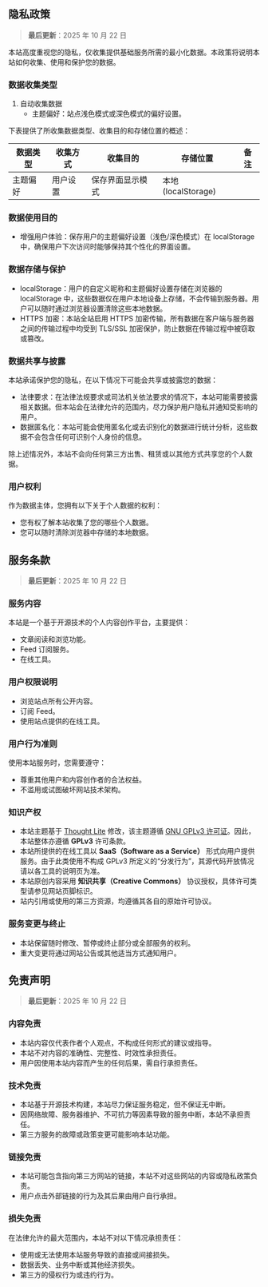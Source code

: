 ## 隐私政策

> **最后更新**：2025 年 10 月 22 日

本站高度重视您的隐私，仅收集提供基础服务所需的最小化数据。本政策将说明本站如何收集、使用和保护您的数据。  

### 数据收集类型

1. 自动收集数据
    - 主题偏好：站点浅色模式或深色模式的偏好设置。

下表提供了所收集数据类型、收集目的和存储位置的概述：

| 数据类型 | 收集方式 | 收集目的         | 存储位置     | 备注 |
| -------- | -------- | ---------------- | ------------ | ---- |
| 主题偏好 | 用户设置 | 保存界面显示模式 | 本地(localStorage) |      |


### 数据使用目的

- 增强用户体验：保存用户的主题偏好设置（浅色/深色模式）在 localStorage 中，确保用户下次访问时能够保持其个性化的界面设置。

### 数据存储与保护

- localStorage：用户的自定义昵称和主题偏好设置存储在浏览器的 localStorage 中，这些数据仅在用户本地设备上存储，不会传输到服务器。用户可以随时通过浏览器设置清除这些本地数据。
- HTTPS 加密：本站全站启用 HTTPS 加密传输，所有数据在客户端与服务器之间的传输过程中均受到 TLS/SSL 加密保护，防止数据在传输过程中被窃取或篡改。

### 数据共享与披露

本站承诺保护您的隐私，在以下情况下可能会共享或披露您的数据：

- 法律要求：在法律法规要求或司法机关依法要求的情况下，本站可能需要披露相关数据。但本站会在法律允许的范围内，尽力保护用户隐私并通知受影响的用户。
- 数据匿名化：本站可能会使用匿名化或去识别化的数据进行统计分析，这些数据不会包含任何可识别个人身份的信息。

除上述情况外，本站不会向任何第三方出售、租赁或以其他方式共享您的个人数据。

### 用户权利

作为数据主体，您拥有以下关于个人数据的权利：

- 您有权了解本站收集了您的哪些个人数据。
- 您可以随时清除浏览器中存储的本地数据。

## 服务条款

> **最后更新**：2025 年 10 月 22 日

### 服务内容

本站是一个基于开源技术的个人内容创作平台，主要提供：

- 文章阅读和浏览功能。
- Feed 订阅服务。
- 在线工具。

### 用户权限说明

- 浏览站点所有公开内容。
- 订阅 Feed。
- 使用站点提供的在线工具。

### 用户行为准则

使用本站服务时，您需要遵守：

- 尊重其他用户和内容创作者的合法权益。
- 不滥用或试图破坏网站技术架构。

### 知识产权

- 本站主题基于 [Thought Lite](https://github.com/tuyuritio/astro-theme-thought-lite) 修改，该主题遵循 [GNU GPLv3 许可证](https://www.gnu.org/licenses/gpl-3.0.html)。因此，本站整体亦遵循 **GPLv3** 许可条款。
- 本站所提供的在线工具以 **SaaS（Software as a Service）** 形式向用户提供服务。由于此类使用不构成 GPLv3 所定义的“分发行为”，其源代码开放情况请以各工具的说明页为准。
- 本站原创内容采用 **知识共享（Creative Commons）** 协议授权，具体许可类型请参见网站页脚标识。
- 站内引用或使用的第三方资源，均遵循其各自的原始许可协议。

### 服务变更与终止

- 本站保留随时修改、暂停或终止部分或全部服务的权利。
- 重大变更将通过网站公告或其他适当方式通知用户。

## 免责声明

> **最后更新**：2025 年 10 月 22 日

### 内容免责

- 本站内容仅代表作者个人观点，不构成任何形式的建议或指导。
- 本站不对内容的准确性、完整性、时效性承担责任。
- 用户因使用本站内容而产生的任何后果，需自行承担责任。

### 技术免责

- 本站基于开源技术构建，本站尽力保证服务稳定，但不保证无中断。
- 因网络故障、服务器维护、不可抗力等因素导致的服务中断，本站不承担责任。
- 第三方服务的故障或政策变更可能影响本站功能。

### 链接免责

- 本站可能包含指向第三方网站的链接，本站不对这些网站的内容或隐私政策负责。
- 用户点击外部链接的行为及其后果由用户自行承担。

### 损失免责

在法律允许的最大范围内，本站不对以下情况承担责任：

- 使用或无法使用本站服务导致的直接或间接损失。
- 数据丢失、业务中断或其他经济损失。
- 第三方的侵权行为或违约行为。
